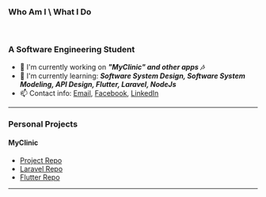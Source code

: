 ### Who Am I \ What I Do 
<br/>

### A Software Engineering Student
- 🔭 I'm currently working on <i><b>"MyClinic" and other apps 🎶</b></i>
- 🌱 I'm currently learning: <b><i>Software System Design, Software System Modeling, API Design, Flutter, Laravel, NodeJs </i></b>
- 📫 Contact info: [Email](mailto:muayad.perun@outlook.com), [Facebook](https://www.facebook.com/moaiad.alham/), [LinkedIn](https://www.linkedin.com/in/mouayad-alhamwi-85bb9420b/)
<hr/>

### Personal Projects
 
#### MyClinic
  - [Project Repo](https://github.com/DMouayad/my_clinic/tree/main)
  - [Laravel Repo](https://github.com/DMouayad/my_clinic_laravel)
  - [Flutter Repo](https://github.com/DMouayad/my_clinic_flutter-demo)

<hr/>
